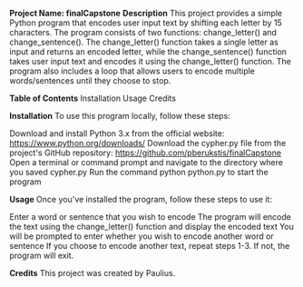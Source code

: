 **Project Name: finalCapstone**
**Description**
This project provides a simple Python program that encodes user input text by shifting each letter by 15 characters. The program consists of two functions: change_letter() and change_sentence(). The change_letter() function takes a single letter as input and returns an encoded letter, while the change_sentence() function takes user input text and encodes it using the change_letter() function. The program also includes a loop that allows users to encode multiple words/sentences until they choose to stop.

**Table of Contents**
Installation
Usage
Credits

**Installation**
To use this program locally, follow these steps:

Download and install Python 3.x from the official website: https://www.python.org/downloads/
Download the cypher.py file from the project's GitHub repository: https://github.com/pberukstis/finalCapstone
Open a terminal or command prompt and navigate to the directory where you saved cypher.py
Run the command python python.py to start the program

**Usage**
Once you've installed the program, follow these steps to use it:

Enter a word or sentence that you wish to encode
The program will encode the text using the change_letter() function and display the encoded text
You will be prompted to enter whether you wish to encode another word or sentence
If you choose to encode another text, repeat steps 1-3. If not, the program will exit.

**Credits**
This project was created by Paulius. 
